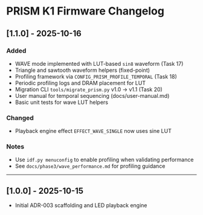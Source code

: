 # PRISM K1 Firmware Changelog

## [1.1.0] - 2025-10-16

### Added
- WAVE mode implemented with LUT-based `sin8` waveform (Task 17)
- Triangle and sawtooth waveform helpers (fixed-point)
- Profiling framework via `CONFIG_PRISM_PROFILE_TEMPORAL` (Task 18)
- Periodic profiling logs and DRAM placement for LUT
- Migration CLI `tools/migrate_prism.py` v1.0 → v1.1 (Task 20)
- User manual for temporal sequencing (docs/user-manual.md)
- Basic unit tests for wave LUT helpers

### Changed
- Playback engine effect `EFFECT_WAVE_SINGLE` now uses sine LUT

### Notes
- Use `idf.py menuconfig` to enable profiling when validating performance
- See `docs/phase3/wave_performance.md` for profiling guidance

---

## [1.0.0] - 2025-10-15
- Initial ADR-003 scaffolding and LED playback engine

